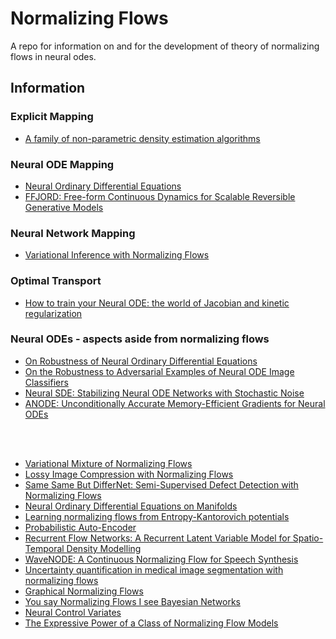 # Normalizing Flows 
A repo for information on and for the development of theory of normalizing flows in neural odes.

## Information

### Explicit Mapping
* [A family of non-parametric density estimation algorithms](https://math.nyu.edu/faculty/tabak/publications/Tabak-Turner.pdf)

### Neural ODE Mapping
* [Neural Ordinary Differential Equations](https://arxiv.org/abs/1806.07366)
* [FFJORD: Free-form Continuous Dynamics for Scalable Reversible Generative Models](https://arxiv.org/abs/1810.01367)


### Neural Network Mapping
* [Variational Inference with Normalizing Flows](https://arxiv.org/abs/1505.05770)


### Optimal Transport
* [How to train your Neural ODE: the world of Jacobian and kinetic regularization](https://arxiv.org/abs/2002.02798)


### Neural ODEs - aspects aside from normalizing flows
* [On Robustness of Neural Ordinary Differential Equations](https://arxiv.org/abs/1910.05513)
* [On the Robustness to Adversarial Examples of Neural ODE Image Classifiers](https://www.researchgate.net/publication/337947002_On_the_Robustness_to_Adversarial_Examples_of_Neural_ODE_Image_Classifiers)
* [Neural SDE: Stabilizing Neural ODE Networks with Stochastic Noise](https://arxiv.org/abs/1906.02355)
* [ANODE: Unconditionally Accurate Memory-Efficient Gradients for Neural ODEs](https://arxiv.org/abs/1902.10298)

<br/>
<br/>




* [Variational Mixture of Normalizing Flows](https://arxiv.org/abs/2009.00585)
* [Lossy Image Compression with Normalizing Flows](https://arxiv.org/abs/2008.10486)
* [Same Same But DifferNet: Semi-Supervised Defect Detection with Normalizing Flows](https://arxiv.org/abs/2008.12577)
* [Neural Ordinary Differential Equations on Manifolds](https://arxiv.org/abs/2006.06663)
* [Learning normalizing flows from Entropy-Kantorovich potentials](https://arxiv.org/abs/2006.06033)
* [Probabilistic Auto-Encoder](https://arxiv.org/abs/2006.05479)
* [Recurrent Flow Networks: A Recurrent Latent Variable Model for Spatio-Temporal Density Modelling](https://arxiv.org/abs/2006.05256)
* [WaveNODE: A Continuous Normalizing Flow for Speech Synthesis](https://arxiv.org/abs/2006.04598)
* [Uncertainty quantification in medical image segmentation with normalizing flows](https://arxiv.org/abs/2006.02683)
* [Graphical Normalizing Flows](https://arxiv.org/abs/2006.02683)
* [You say Normalizing Flows I see Bayesian Networks](https://arxiv.org/abs/2006.00866)
* [Neural Control Variates](https://arxiv.org/abs/2006.01524)
* [The Expressive Power of a Class of Normalizing Flow Models](https://arxiv.org/abs/2006.00392)


